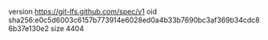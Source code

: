 version https://git-lfs.github.com/spec/v1
oid sha256:e0c5d6003c6157b773914e6028ed0a4b33b7690bc3af369b34cdc86b37e130e2
size 4404
